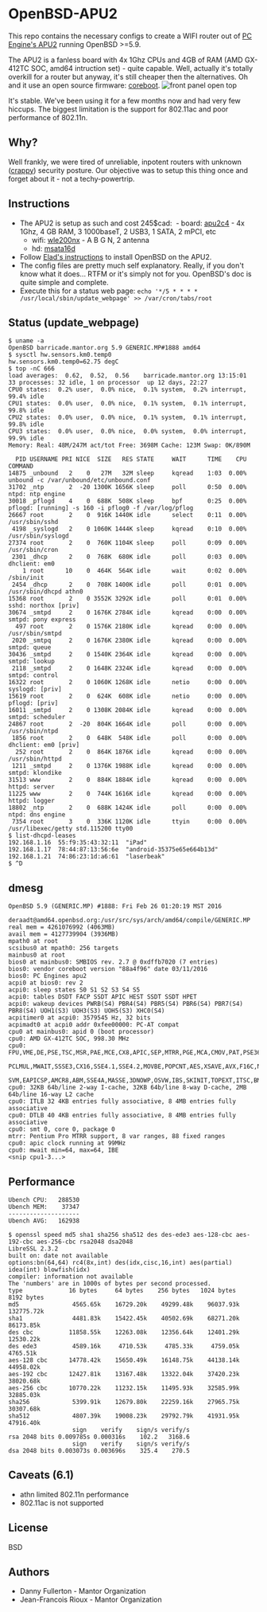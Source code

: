 # OpenBSD-APU2
This repo contains the necessary configs to create a WIFI router out of [PC Engine's APU2](http://pcengines.ch/apu2c4.htm) running OpenBSD >=5.9.

The APU2 is a fanless board with 4x 1Ghz CPUs and 4GB of RAM (AMD GX-412TC SOC, amd64 intruction set) - quite capable. Well, actually it's totally overkill for a router but anyway, it's still cheaper then the alternatives. Oh and it use an open source firmware: [coreboot](https://www.coreboot.org).
![front panel open top](https://raw.githubusercontent.com/northox/openbsd-apu2/master/front-open.jpeg)

It's stable. We've been using it for a few months now and had very few hiccups. The biggest limitation is the support for 802.11ac and poor performance of 802.11n.

## Why? 
Well frankly, we were tired of unreliable, inpotent routers with unknown ([crappy](https://www.helpnetsecurity.com/2019/09/17/vulnerabilities-iot-devices/)) security posture. Our objective was to setup this thing once and forget about it - not a techy-powertrip.

## Instructions
- The APU2 is setup as such and cost 245$cad:
  - board: [apu2c4](http://pcengines.ch/apu2c4.htm) - 4x 1Ghz, 4 GB RAM, 3 1000baseT, 2 USB3, 1 SATA, 2 mPCI, etc
  - wifi: [wle200nx](http://pcengines.ch/wle200nx.htm) - A B G N, 2 antenna
  - hd: [msata16d](http://pcengines.ch/msata16d.htm)
- Follow [Elad's instructions](https://github.com/elad/openbsd-apu2) to install OpenBSD on the APU2.
- The config files are pretty much self explanatory. Really, if you don't know what it does... RTFM or it's simply not for you. OpenBSD's doc is quite simple and complete.
- Execute this for a status web page: `echo '*/5 * * * * /usr/local/sbin/update_webpage' >> /var/cron/tabs/root`

## Status (update_webpage)
```
$ uname -a
OpenBSD barricade.mantor.org 5.9 GENERIC.MP#1888 amd64
$ sysctl hw.sensors.km0.temp0
hw.sensors.km0.temp0=62.75 degC
$ top -nC 666
load averages:  0.62,  0.52,  0.56    barricade.mantor.org 13:15:01
33 processes: 32 idle, 1 on processor  up 12 days, 22:27
CPU0 states:  0.2% user,  0.0% nice,  0.1% system,  0.2% interrupt, 99.4% idle
CPU1 states:  0.0% user,  0.0% nice,  0.1% system,  0.1% interrupt, 99.8% idle
CPU2 states:  0.0% user,  0.0% nice,  0.1% system,  0.1% interrupt, 99.8% idle
CPU3 states:  0.0% user,  0.0% nice,  0.0% system,  0.0% interrupt, 99.9% idle
Memory: Real: 48M/247M act/tot Free: 3698M Cache: 123M Swap: 0K/890M

  PID USERNAME PRI NICE  SIZE   RES STATE     WAIT      TIME    CPU COMMAND
14875 _unbound   2    0   27M   32M sleep     kqread    1:03  0.00% unbound -c /var/unbound/etc/unbound.conf
31702 _ntp       2  -20 1300K 1656K sleep     poll      0:50  0.00% ntpd: ntp engine
30018 _pflogd    4    0  688K  508K sleep     bpf       0:25  0.00% pflogd: [running] -s 160 -i pflog0 -f /var/log/pflog
26667 root       2    0  916K 1440K idle      select    0:11  0.00% /usr/sbin/sshd
 4198 _syslogd   2    0 1060K 1444K sleep     kqread    0:10  0.00% /usr/sbin/syslogd
27374 root       2    0  760K 1104K sleep     poll      0:09  0.00% /usr/sbin/cron
 2301 _dhcp      2    0  768K  680K idle      poll      0:03  0.00% dhclient: em0
    1 root      10    0  464K  564K idle      wait      0:02  0.00% /sbin/init
 2454 _dhcp      2    0  708K 1400K idle      poll      0:01  0.00% /usr/sbin/dhcpd athn0
15368 root       2    0 3552K 3292K idle      poll      0:01  0.00% sshd: northox [priv]
30674 _smtpd     2    0 1676K 2784K idle      kqread    0:00  0.00% smtpd: pony express
  497 root       2    0 1576K 2180K idle      kqread    0:00  0.00% /usr/sbin/smtpd
 2020 _smtpq     2    0 1676K 2380K idle      kqread    0:00  0.00% smtpd: queue
30436 _smtpd     2    0 1540K 2364K idle      kqread    0:00  0.00% smtpd: lookup
 2118 _smtpd     2    0 1648K 2324K idle      kqread    0:00  0.00% smtpd: control
16322 root       2    0 1060K 1268K idle      netio     0:00  0.00% syslogd: [priv]
15619 root       2    0  624K  608K idle      netio     0:00  0.00% pflogd: [priv]
16011 _smtpd     2    0 1308K 2084K idle      kqread    0:00  0.00% smtpd: scheduler
24867 root       2  -20  804K 1664K idle      poll      0:00  0.00% /usr/sbin/ntpd
 1856 root       2    0  648K  548K idle      poll      0:00  0.00% dhclient: em0 [priv]
  252 root       2    0  864K 1876K idle      kqread    0:00  0.00% /usr/sbin/httpd
 1211 _smtpd     2    0 1376K 1988K idle      kqread    0:00  0.00% smtpd: klondike
31513 www        2    0  884K 1884K idle      kqread    0:00  0.00% httpd: server
11225 www        2    0  744K 1616K idle      kqread    0:00  0.00% httpd: logger
18802 _ntp       2    0  688K 1424K idle      poll      0:00  0.00% ntpd: dns engine
 7354 root       3    0  336K 1120K idle      ttyin     0:00  0.00% /usr/libexec/getty std.115200 tty00
$ list-dhcpd-leases
192.168.1.16  55:f9:35:43:32:11  "iPad"
192.168.1.17  78:44:87:13:56:6e  "android-35375e65e664b13d"
192.168.1.21  74:86:23:1d:a6:61  "laserbeak"
$ ^D
```

## dmesg
```
OpenBSD 5.9 (GENERIC.MP) #1888: Fri Feb 26 01:20:19 MST 2016
    deraadt@amd64.openbsd.org:/usr/src/sys/arch/amd64/compile/GENERIC.MP
real mem = 4261076992 (4063MB)
avail mem = 4127739904 (3936MB)
mpath0 at root
scsibus0 at mpath0: 256 targets
mainbus0 at root
bios0 at mainbus0: SMBIOS rev. 2.7 @ 0xdffb7020 (7 entries)
bios0: vendor coreboot version "88a4f96" date 03/11/2016
bios0: PC Engines apu2
acpi0 at bios0: rev 2
acpi0: sleep states S0 S1 S2 S3 S4 S5
acpi0: tables DSDT FACP SSDT APIC HEST SSDT SSDT HPET
acpi0: wakeup devices PWRB(S4) PBR4(S4) PBR5(S4) PBR6(S4) PBR7(S4) PBR8(S4) UOH1(S3) UOH3(S3) UOH5(S3) XHC0(S4)
acpitimer0 at acpi0: 3579545 Hz, 32 bits
acpimadt0 at acpi0 addr 0xfee00000: PC-AT compat
cpu0 at mainbus0: apid 0 (boot processor)
cpu0: AMD GX-412TC SOC, 998.30 MHz
cpu0: FPU,VME,DE,PSE,TSC,MSR,PAE,MCE,CX8,APIC,SEP,MTRR,PGE,MCA,CMOV,PAT,PSE36,CFLUSH,MMX,FXSR,SSE,SSE2,HTT,SSE3,
  PCLMUL,MWAIT,SSSE3,CX16,SSE4.1,SSE4.2,MOVBE,POPCNT,AES,XSAVE,AVX,F16C,NXE,MMXX,FFXSR,PAGE1GB,LONG,LAHF,CMPLEG,
  SVM,EAPICSP,AMCR8,ABM,SSE4A,MASSE,3DNOWP,OSVW,IBS,SKINIT,TOPEXT,ITSC,BMI1
cpu0: 32KB 64b/line 2-way I-cache, 32KB 64b/line 8-way D-cache, 2MB 64b/line 16-way L2 cache
cpu0: ITLB 32 4KB entries fully associative, 8 4MB entries fully associative
cpu0: DTLB 40 4KB entries fully associative, 8 4MB entries fully associative
cpu0: smt 0, core 0, package 0
mtrr: Pentium Pro MTRR support, 8 var ranges, 88 fixed ranges
cpu0: apic clock running at 99MHz
cpu0: mwait min=64, max=64, IBE
<snip cpu1-3...>
```

## Performance
```
Ubench CPU:   288530
Ubench MEM:    37347
--------------------
Ubench AVG:   162938
```

```
$ openssl speed md5 sha1 sha256 sha512 des des-ede3 aes-128-cbc aes-192-cbc aes-256-cbc rsa2048 dsa2048
LibreSSL 2.3.2
built on: date not available
options:bn(64,64) rc4(8x,int) des(idx,cisc,16,int) aes(partial) idea(int) blowfish(idx) 
compiler: information not available
The 'numbers' are in 1000s of bytes per second processed.
type             16 bytes     64 bytes    256 bytes   1024 bytes   8192 bytes
md5               4565.65k    16729.20k    49299.48k    96037.93k   132775.72k
sha1              4481.83k    15422.45k    40502.69k    68271.20k    86173.85k
des cbc          11858.55k    12263.08k    12356.64k    12401.29k    12530.22k
des ede3          4589.16k     4710.53k     4785.33k     4759.05k     4765.51k
aes-128 cbc      14778.42k    15650.49k    16148.75k    44138.14k    44958.02k
aes-192 cbc      12427.81k    13167.48k    13322.04k    37420.23k    38020.68k
aes-256 cbc      10770.22k    11232.15k    11495.93k    32585.99k    32885.03k
sha256            5399.91k    12679.80k    22259.16k    27965.75k    30307.68k
sha512            4807.39k    19008.23k    29792.79k    41931.95k    47916.40k
                  sign    verify    sign/s verify/s
rsa 2048 bits 0.009785s 0.000316s    102.2   3168.6
                  sign    verify    sign/s verify/s
dsa 2048 bits 0.003073s 0.003696s    325.4    270.5
```

## Caveats (6.1)
- athn limited 802.11n performance
- 802.11ac is not supported

## License
BSD

## Authors
- Danny Fullerton - Mantor Organization
- Jean-Francois Rioux - Mantor Organization
